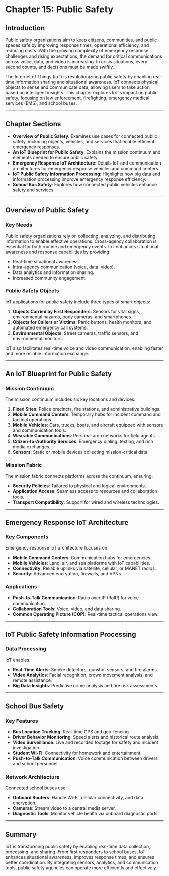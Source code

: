 # Chapter 15: Public Safety

## Introduction

Public safety organizations aim to keep citizens, communities, and public spaces safe by improving response times, operational efficiency, and reducing costs. With the growing complexity of emergency response challenges and rising expectations, the demand for critical communications across voice, data, and video is increasing. In crisis situations, every second counts, and decisions must be made swiftly.

The Internet of Things (IoT) is revolutionizing public safety by enabling real-time information sharing and situational awareness. IoT connects physical objects to sense and communicate data, allowing users to take action based on intelligent insights. This chapter explores IoT's impact on public safety, focusing on law enforcement, firefighting, emergency medical services (EMS), and school buses.

---

## Chapter Sections

- **Overview of Public Safety**: Examines use cases for connected public safety, including objects, vehicles, and services that enable efficient emergency responses.
- **An IoT Blueprint for Public Safety**: Explains the mission continuum and elements needed to ensure public safety.
- **Emergency Response IoT Architecture**: Details IoT and communication architectures for emergency response vehicles and command centers.
- **IoT Public Safety Information Processing**: Highlights how big data and information processing improve emergency response efficiency.
- **School Bus Safety**: Explores how connected public vehicles enhance safety and services.

---

## Overview of Public Safety

### Key Needs

Public safety organizations rely on collecting, analyzing, and distributing information to enable effective operations. Cross-agency collaboration is essential for both routine and emergency events. IoT enhances situational awareness and response capabilities by providing:

- Real-time situational awareness.
- Intra-agency communication (voice, data, video).
- Data analytics and information sharing.
- Increased community engagement.

### Public Safety Objects

IoT applications for public safety include three types of smart objects:

1. **Objects Carried by First Responders**: Sensors for vital signs, environmental hazards, body cameras, and smartphones.
2. **Objects for Callers or Victims**: Panic buttons, health monitors, and automated emergency call systems.
3. **Environmental Objects**: Street cameras, traffic sensors, and environmental monitors.

IoT also facilitates real-time voice and video communication, enabling faster and more reliable information exchange.

---

## An IoT Blueprint for Public Safety

### Mission Continuum

The mission continuum includes six key locations and devices:

1. **Fixed Sites**: Police precincts, fire stations, and administrative buildings.
2. **Mobile Command Centers**: Temporary hubs for incident command and tactical operations.
3. **Mobile Vehicles**: Cars, trucks, boats, and aircraft equipped with sensors and communication tools.
4. **Wearable Communications**: Personal area networks for field agents.
5. **Citizen-to-Authority Services**: Emergency dialing, texting, and rich media exchanges.
6. **Sensors**: Static or mobile devices collecting mission-critical data.

### Mission Fabric

The mission fabric connects platforms across the continuum, ensuring:

- **Security Policies**: Tailored to physical and logical environments.
- **Application Access**: Seamless access to resources and collaboration tools.
- **Transport Compatibility**: Support for wired and wireless technologies.

---

## Emergency Response IoT Architecture

### Key Components

Emergency response IoT architecture focuses on:

- **Mobile Command Centers**: Communication hubs for emergencies.
- **Mobile Vehicles**: Land, air, and sea platforms with IoT capabilities.
- **Connectivity**: Reliable uplinks via satellite, cellular, or MANET radios.
- **Security**: Advanced encryption, firewalls, and VPNs.

### Applications

- **Push-to-Talk Communication**: Radio over IP (RoIP) for voice communication.
- **Collaboration Tools**: Voice, video, and data sharing.
- **Common Operating Picture (COP)**: Real-time tactical operations view.

---

## IoT Public Safety Information Processing

### Data Processing

IoT enables:

- **Real-Time Alerts**: Smoke detectors, gunshot sensors, and fire alarms.
- **Video Analytics**: Facial recognition, crowd movement analysis, and remote assistance.
- **Big Data Insights**: Predictive crime analysis and fire risk assessments.

---

## School Bus Safety

### Key Features

- **Bus Location Tracking**: Real-time GPS and geo-fencing.
- **Driver Behavior Monitoring**: Speed alerts and historical route analysis.
- **Video Surveillance**: Live and recorded footage for safety and incident investigation.
- **Student Wi-Fi**: Connectivity for homework and entertainment.
- **Push-to-Talk Communication**: Voice communication between drivers and school personnel.

### Network Architecture

Connected school buses use:

- **Onboard Routers**: Handle Wi-Fi, cellular connectivity, and data encryption.
- **Cameras**: Stream video to a central media server.
- **Diagnostic Tools**: Monitor vehicle health via onboard diagnostic ports.

---

## Summary

IoT is transforming public safety by enabling real-time data collection, processing, and sharing. From first responders to school buses, IoT enhances situational awareness, improves response times, and ensures better coordination. By integrating sensors, analytics, and communication tools, public safety agencies can operate more efficiently and effectively.
